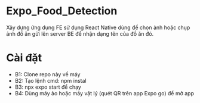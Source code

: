 # Expo_Food_Detection
Xây dựng ứng dụng FE sử dụng React Native dùng để chọn ảnh hoặc chụp ảnh đồ ăn gửi lên server BE để nhận dạng tên của đồ ăn đó.

# Cài đặt
- B1: Clone repo này về máy
- B2: Tạo lệnh cmd: npm instal
- B3: npx expo start để chạy
- B4: Dùng máy ảo hoặc máy vật lý (quét QR trên app Expo go) để mở app
